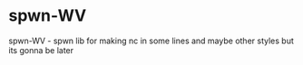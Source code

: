 # spwn-WV
spwn-WV - spwn lib for making nc in some lines and maybe other styles but its gonna be later

